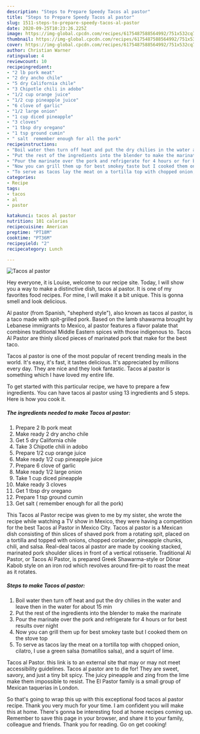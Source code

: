 ```yaml
---
description: "Steps to Prepare Speedy Tacos al pastor"
title: "Steps to Prepare Speedy Tacos al pastor"
slug: 1511-steps-to-prepare-speedy-tacos-al-pastor
date: 2020-09-25T10:23:26.225Z
image: https://img-global.cpcdn.com/recipes/6175487588564992/751x532cq70/tacos-al-pastor-recipe-main-photo.jpg
thumbnail: https://img-global.cpcdn.com/recipes/6175487588564992/751x532cq70/tacos-al-pastor-recipe-main-photo.jpg
cover: https://img-global.cpcdn.com/recipes/6175487588564992/751x532cq70/tacos-al-pastor-recipe-main-photo.jpg
author: Christian Warner
ratingvalue: 4
reviewcount: 10
recipeingredient:
- "2 lb pork meat"
- "2 dry ancho chile"
- "5 dry California chile"
- "3 Chipotle chili in adobo"
- "1/2 cup orange juice"
- "1/2 cup pineapple juice"
- "6 clove of garlic"
- "1/2 large onion"
- "1 cup diced pineapple"
- "3 cloves"
- "1 tbsp dry oregano"
- "1 tsp ground cumin"
- " salt  remember enough for all the pork"
recipeinstructions:
- "Boil water then turn off heat and put the dry chilies in the water and leave then in the water for about 15 min"
- "Put the rest of the ingredients into the blender to make the marinate"
- "Pour the marinate over the pork and refrigerate for 4 hours or for best results over night"
- "Now you can grill them up for best smokey taste but I cooked them on the stove top"
- "To serve as tacos lay the meat on a tortilla top with chopped onion, cilatro, I use a green salsa (tomatillos salsa), and a squirt of lime."
categories:
- Recipe
tags:
- tacos
- al
- pastor

katakunci: tacos al pastor 
nutrition: 101 calories
recipecuisine: American
preptime: "PT18M"
cooktime: "PT36M"
recipeyield: "2"
recipecategory: Lunch

---
```



![Tacos al pastor](https://img-global.cpcdn.com/recipes/6175487588564992/751x532cq70/tacos-al-pastor-recipe-main-photo.jpg)

Hey everyone, it is Louise, welcome to our recipe site. Today, I will show you a way to make a distinctive dish, tacos al pastor. It is one of my favorites food recipes. For mine, I will make it a bit unique. This is gonna smell and look delicious.

Al pastor (from Spanish, &#34;shepherd style&#34;), also known as tacos al pastor, is a taco made with spit-grilled pork. Based on the lamb shawarma brought by Lebanese immigrants to Mexico, al pastor features a flavor palate that combines traditional Middle Eastern spices with those indigenous to. Tacos Al Pastor are thinly sliced pieces of marinated pork that make for the best taco.

Tacos al pastor is one of the most popular of recent trending meals in the world. It's easy, it's fast, it tastes delicious. It's appreciated by millions every day. They are nice and they look fantastic. Tacos al pastor is something which I have loved my entire life.


To get started with this particular recipe, we have to prepare a few ingredients. You can have tacos al pastor using 13 ingredients and 5 steps. Here is how you cook it.

<!--inarticleads1-->

##### The ingredients needed to make Tacos al pastor:

1. Prepare 2 lb pork meat
1. Make ready 2 dry ancho chile
1. Get 5 dry California chile
1. Take 3 Chipotle chili in adobo
1. Prepare 1/2 cup orange juice
1. Make ready 1/2 cup pineapple juice
1. Prepare 6 clove of garlic
1. Make ready 1/2 large onion
1. Take 1 cup diced pineapple
1. Make ready 3 cloves
1. Get 1 tbsp dry oregano
1. Prepare 1 tsp ground cumin
1. Get  salt ( remember enough for all the pork)


This Tacos al Pastor recipe was given to me by my sister, she wrote the recipe while watching a TV show in Mexico, they were having a competition for the best Tacos al Pastor in Mexico City. Tacos al pastor is a Mexican dish consisting of thin slices of shaved pork from a rotating spit, placed on a tortilla and topped with onions, chopped coriander, pineapple chunks, chili, and salsa. Real-deal tacos al pastor are made by cooking stacked, marinated pork shoulder slices in front of a vertical rotisserie. Traditional Al Pastor, or Tacos Al Pastor, is prepared Greek Shawarma-style or Dönar Kabob style on an iron rod which revolves around fire-pit to roast the meat as it rotates. 

<!--inarticleads2-->

##### Steps to make Tacos al pastor:

1. Boil water then turn off heat and put the dry chilies in the water and leave then in the water for about 15 min
1. Put the rest of the ingredients into the blender to make the marinate
1. Pour the marinate over the pork and refrigerate for 4 hours or for best results over night
1. Now you can grill them up for best smokey taste but I cooked them on the stove top
1. To serve as tacos lay the meat on a tortilla top with chopped onion, cilatro, I use a green salsa (tomatillos salsa), and a squirt of lime.


Tacos al Pastor. this link is to an external site that may or may not meet accessibility guidelines. Tacos al pastor are to die for! They are sweet, savory, and just a tiny bit spicy. The juicy pineapple and zing from the lime make them impossible to resist. The El Pastor family is a small group of Mexican taquerias in London. 

So that's going to wrap this up with this exceptional food tacos al pastor recipe. Thank you very much for your time. I am confident you will make this at home. There's gonna be interesting food at home recipes coming up. Remember to save this page in your browser, and share it to your family, colleague and friends. Thank you for reading. Go on get cooking!
